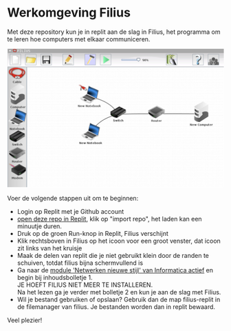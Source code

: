 # Werkomgeving Filius

Met deze repository kun je in replit aan de slag in Filius, het programma om te leren hoe computers met elkaar communiceren.

[![screenshot van Filius](filius_screenshot.png)](https://replit.com/@vangeest/filius?embed=true)

Voer de volgende stappen uit om te beginnen:
- Login op Replit met je Github account
- [open deze repo in Replit](https://replit.com/github/emmauscollege/filius-replit), klik op "import repo", het laden kan een minuutje duren.
- Druk op de groen Run-knop in Replit, Filius verschijnt
- Klik rechtsboven in Filius op het icoon voor een groot venster, dat icoon zit links van het kruisje
- Maak de delen van replit die je niet gebruikt klein door de randen te schuiven, totdat filius bijna schermvullend is
- Ga naar de [module 'Netwerken nieuwe stijl' van Informatica actief](https://moodle.informatica-actief.nl/course/view.php?id=917) en begin bij inhoudsbolletje 1. <br>
JE HOEFT FILIUS NIET MEER TE INSTALLEREN. <br>
Na het lezen ga je verder met bolletje 2 en kun je aan de slag met Filius.
- Wil je bestand gebruiken of opslaan? Gebruik dan de map filius-replit in de filemanager van filius. Je bestanden worden dan in replit bewaard.

Veel plezier!
